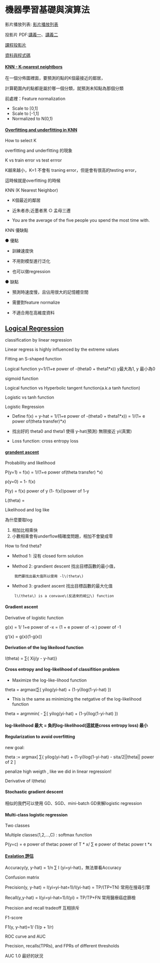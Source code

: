 # 機器學習基礎與演算法

[ ](https://doc-10-a8-docs.googleusercontent.com/docs/securesc/0e6o73khf30bge47v75ur1f0ansg0qb7/hbkigjjjm9spdhr1qgp49psdmg87eo5h/1551852000000/17581372301209011741/15400212421688111872/1xiJegBUNO6vIwDKleslxamYABYGO_DaE?e=download&nonce=bdftdsv7idrii&user=15400212421688111872&hash=21v2ojv6o7dsjb7o42etsnqkmoobfdre)影片播放列表: [影片播放列表 ](https://www.youtube.com/playlist?list=PL1f_B9coMEeB0uxQwlKLGGyDpI_Xs8iCY)

投影片 PDF:[講義一](https://drive.google.com/file/d/1rl6xs7-2_LPuYmXzJcS8pU8eR2uBSgDJ/view)、[講義二](https://drive.google.com/file/d/1e11A6QbAj2FxEALSVqJXLvg-F_RFlvwu/view)

[課程投影片](https://drive.google.com/file/d/160-WCt5I_m1F3yR3-mzqgW4WlkSaAXty/view)

[資料與程式碼](https://drive.google.com/drive/folders/1RRX1YEI33jxDl-s7h67K1sVrTDdudjhM)

#### [KNN - K-nearest neightbors](https://www.youtube.com/watch?v=0RIJUK0il2I)

在一個分佈圖裡面，要預測的點的K個最接近的鄰居，

計算範圍內的點都是屬於哪一個分類，就預測未知點為那個分類

前處裡：Feature normalization

* Scale to \[0,1\]
* Scale to \[-1,1\]
* Normalized to N\(0,1\)

#### [Overfitting and underfitting in KNN](https://www.youtube.com/watch?v=ryjdPBrGFsM)

How to select K

overfitting and underfitting 的現象

K vs train error vs test errror

K越來越小，K=1 不會有 traning error，但是會有很高的testing error，

這時候就是overfitting 的時候

KNN \(K Nearest Neighbor\)

* K個最近的鄰居

* 近朱者赤;近墨者黑 ○ 孟母三遷

* You are the average of the five people you spend the most time with.

KNN 優缺點

● 優點

* 訓練速度快

* 不用對模型進行泛化

* 也可以做regression

● 缺點

* 預測時速度慢，且佔用很大的記憶體空間

* 需要對feature normalize

* 不適合用在高維度資料

## [Logical Regression](https://www.youtube.com/watch?v=cZ-lAVT80KE)

classification by linear regression

Linear regress is highly influenced by the extreme values

Fitting an S-shaped function

Logical function y=1/\(1+e power of -\(theta0 + theta1\*x\)\) y最大為1, y 最小為0

sigmoid function

Logical function vs Hyperbolic tangent function\(a.k.a tanh function\)

Logistic vs tanh function

Logistic Regression

* Define f\(x\) = y-hat = 1/\(1+e power of -\(theta0 + theta1\*x\)\) = 1/\(1+ e power of\(theta transfer\)\*x\)

* 找出好的 theta0 and theta1 使得 y-hat\(預測\) 無限接近 yi\(真實\)

* Loss function: cross entropy loss

#### [grandent ascent](https://www.youtube.com/watch?v=RHX62jeV5jg)

Probability and likelihood

P\(y=1\) = f\(x\) = 1/\(1+e power of\(theta transfer\) \*x\)

p\(y=0\) = 1- f\(x\)

P\(y\) = f\(x\) power of y \(1- f\(x\)\)power of 1-y

L\(theta\) =

Likelihood and log like

為什麼要取log

1. 相加比相乘快
2. 小數相乘會有underflow精確度問題，相加不會變成零

How to find theta?

* Method 1: 沒有 closed form solution
* Method 2: grandient descent 找出目標函數的最小值，

  ```
   我們要找出最大值所以使用 -l\(theta\)
  ```

* Method 3: gradient ascent 找出目標函數的最大化值

  ```
   l\(theta\) is a convave\(反過來的碗公\) function
  ```

#### Gradient ascent

Derivative of logistic function

g\(x\) = 1/ 1+e power of -x = \(1 + e power of -x \) power of -1

g‘\(x\) = g\(x\)\(1-g\(x\)\)

#### Derivation of the log likeilood function

l\(theta\) = ∑{ Xij\(y - y-hat\)}

#### Cross entropy and log-likelihood of classifition problem

* Maximize the log-like-lihood function

theta = argmax\(∑{ yilog\(yi-hat\) + \(1-yi\)log\(1-yi-hat\) }\)

* This is the same as minimizing the netgative of the log-likelihood function

theta = argmmin\( - ∑{ yilog\(yi-hat\) + \(1-yi\)log\(1-yi-hat\) }\)

#### log-likelihood 最大 = 負的log-likelihood\(這就是cross entropy loss\) 最小

#### Regularization to avoid overfitting

new goal:

theta := argmax\[ ∑{ yilog\(yi-hat\) + \(1-yi\)log\(1-yi-hat\) - sita/2\|\|theta\|\| power of 2 \]

penalize high weigth , like we did in linear regression!

Derivative of l\(theta\)

#### Stochastic gradient descent

相似的我們可以使用 GD、SGD、mini-batch GD來解logistic regression

#### Multi-class logistic regression

Two classes

Multiple classes\(1,2,...,C\) : softmax function

P\(y=c\) = e power of thetac power of T \* x/ ∑ e power of thetac power t \*x



#### [Evalation 評估 ](https://www.youtube.com/watch?time_continue=1&v=ITX-NsE01Aw)

Accuracy\(y, y-hat\) = 1/n ∑ I \(yi=yi-hat\)，無法單看Accuracy

Confusion matrix

Precision\(y, y-hat\) = I\(yi=yi-hat=1\)/I\(yi-hat\) = TP/\(TP+TN\) 常用在搜尋引擎

Recall\(y,y-hat\) = I\(yi=yi-hat=1\)/I\(yi\) = TP/TP+FN 常用醫療癌症篩檢

Precision and recall tradeoff 互相排斥

F1-score

F1\(y, y-hat\)=1/ \(1/p + 1/r\)

ROC curve and AUC

Precision, recalls\(TPRs\), and FPRs of different thresholds

AUC 1.0 最好的狀況











